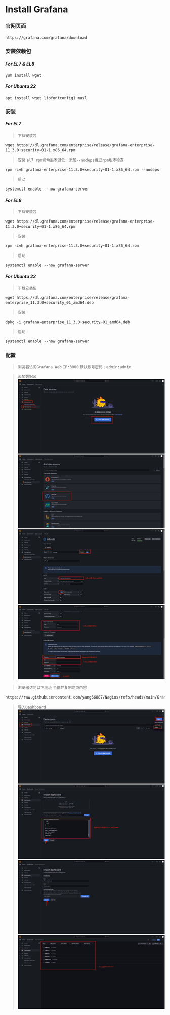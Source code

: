 # Install Grafana

### 官网页面
```shell
https://grafana.com/grafana/download
```

### 安装依赖包
#### ***For EL7 & EL8***
```shell
yum install wget
```
#### ***For Ubuntu 22***
```shell
apt install wget libfontconfig1 musl
```

### 安装
#### ***For EL7***
>`下载安装包`
```shell
wget https://dl.grafana.com/enterprise/release/grafana-enterprise-11.3.0+security~01-1.x86_64.rpm
```
>`安装`
>`el7 rpm命令版本过低，添加--nodeps跳过rpm版本检查`
```shell
rpm -ivh grafana-enterprise-11.3.0+security~01-1.x86_64.rpm --nodeps
```
>`启动`
```shell
systemctl enable --now grafana-server
```
#### ***For EL8***
>`下载安装包`
```shell
wget https://dl.grafana.com/enterprise/release/grafana-enterprise-11.3.0+security~01-1.x86_64.rpm
```
>`安装`
```shell
rpm -ivh grafana-enterprise-11.3.0+security~01-1.x86_64.rpm
```
>`启动`
```shell
systemctl enable --now grafana-server
```
#### ***For Ubuntu 22***
>`下载安装包`
```shell
wget https://dl.grafana.com/enterprise/release/grafana-enterprise_11.3.0+security_01_amd64.deb
```
>`安装`
```shell
dpkg -i grafana-enterprise_11.3.0+security~01_amd64.deb
```
>`启动`
```shell
systemctl enable --now grafana-server
```

### 配置
>`浏览器访问Grafana Web`
>`IP:3000`
>`默认账号密码：admin:admin`

>`添加数据源`
![image](../IMG/Data_Source_1.png)
![image](../IMG/Data_Source_2.png)
![image](../IMG/Data_Source_3.png)
![image](../IMG/Data_Source_4.png)

>`浏览器访问以下地址`
>`全选并复制网页内容`
```shell
https://raw.githubusercontent.com/yang66887/Nagios/refs/heads/main/Grafana/Host%20Dashboard.json
```
>`导入Dashboard`
![image](../IMG/Dashboard_1.png)
![image](../IMG/Dashboard_2.png)
![image](../IMG/Dashboard_3.png)
![image](../IMG/Dashboard_4.png)
